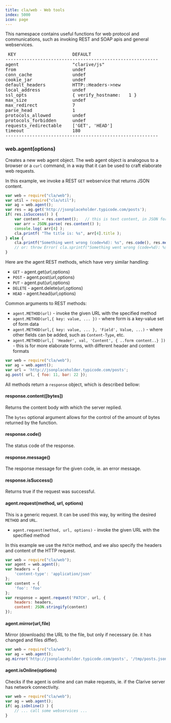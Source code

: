 ```yaml
---
title: cla/web - Web tools
index: 5000
icon: page
---
```


This namespace contains useful functions for web protocol and communications, such as invoking REST and SOAP apis and
general webservices.

<pre>
 KEY                     DEFAULT
---------------------------------------------------------
agent                    "clarive/js"
from                     undef
conn_cache               undef
cookie_jar               undef
default_headers          HTTP::Headers->new
local_address            undef
ssl_opts                 { verify_hostname:   1 }
max_size                 undef
max_redirect             7
parse_head               1
protocols_allowed        undef
protocols_forbidden      undef
requests_redirectable    ['GET', 'HEAD']
timeout                  180
---------------------------------------------------------
</pre>

### web.agent(options)

Creates a new web agent object. The web agent object is analogous to a browser or a `curl` command, in a way that it
can be used to craft elaborate web requests.

In this example, we invoke a REST `GET` webservice that returns JSON content.

```javascript
var web = require("cla/web");
var util = require("cla/util");
var ag = web.agent();
var res = ag.get('http://jsonplaceholder.typicode.com/posts');
if( res.isSuccess() ) {
    var content = res.content();   // this is text content, in JSON format
    var arr = JSON.parse( res.content() );
    console.log( arr[4] );
    cla.printf( "The title is: %s", arr[4].title );
} else {
    cla.printf("Something went wrong (code=%d): %s", res.code(), res.message() );
    // or: throw Error( cla.sprintf("Something went wrong (code=%d): %s", res.code(), res.message() ) );
}
```

Here are the agent REST methods, which have very similar handling:

- `GET` - agent.get(url,options)
- `POST` - agent.post(url,options)
- `PUT` - agent.put(url,options)
- `DELETE` - agent.delete(url,options)
- `HEAD` - agent.head(url,options)

Common arguments to REST methods:

- `agent.METHOD(url)` - invoke the given URL with the specified method
- `agent.METHOD(url,{ key: value, ... })` - where form is a key-value set of form data
- `agent.METHOD(url,{ key: value, ... }, 'Field', Value, ...)` - where other fields can be added, such as
  `Content-Type`, etc.
- `agent.METHOD(url,[ 'Header', val, 'Content', { ..form content..} ])` - this is for more elaborate forms, with
  different header and content formats

```javascript
var web = require("cla/web");
var ag = web.agent();
var url = 'http://jsonplaceholder.typicode.com/posts';
ag.post( url, { foo: 11, bar: 22 });
```

All methods return a `response` object, which is described bellow:

#### response.content([bytes])

Returns the content body with which the server replied.

The `bytes` optional argument allows for the control of the amount of bytes returned by the function.

#### response.code()

The status code of the response.

#### response.message()

The response message for the given code, ie. an error message.

#### response.isSuccess()

Returns true if the request was successful.

#### agent.request(method, url, options)
This is a generic request. It can be used this way, by writing the desired `METHOD` and `URL`.

- `agent.request(method, url, options)` - invoke the given URL with the specified method

In this example we use the `PATCH` method, and we also specify the headers and content of the HTTP request.

```javascript
var web = require("cla/web");
var agent = web.agent();
var headers = {
    'content-type': 'application/json'
};
var content = {
    'foo': 'foo'
};
var response = agent.request('PATCH', url, {
    headers: headers,
    content: JSON.stringify(content)
});
```

#### agent.mirror(url,file)

Mirror (downloads) the URL to the file, but only if necessary (ie. it has changed and files differ).

```javascript
var web = require("cla/web");
var ag = web.agent();
ag.mirror('http://jsonplaceholder.typicode.com/posts', '/tmp/posts.json');
```

#### agent.isOnline(options)

Checks if the agent is online and can make requests, ie. if the Clarive server has network connectivity.

```javascript
var web = require("cla/web");
var ag = web.agent();
if( ag.isOnline() ) {
    // ... call some webservices ...
}
```
